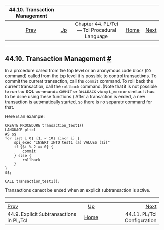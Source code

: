 <!--?xml version="1.0" encoding="UTF-8" standalone="no"?-->

|                          44.10. Transaction Management                         |                                                                 |                                              |                                                       |                                                          |
| :----------------------------------------------------------------------------: | :-------------------------------------------------------------- | :------------------------------------------: | ----------------------------------------------------: | -------------------------------------------------------: |
| [Prev](pltcl-subtransactions.html "44.9. Explicit Subtransactions in PL/Tcl")  | [Up](pltcl.html "Chapter 44. PL/Tcl — Tcl Procedural Language") | Chapter 44. PL/Tcl — Tcl Procedural Language | [Home](index.html "PostgreSQL 17devel Documentation") |  [Next](pltcl-config.html "44.11. PL/Tcl Configuration") |

***

## 44.10. Transaction Management [#](#PLTCL-TRANSACTIONS)

In a procedure called from the top level or an anonymous code block (`DO` command) called from the top level it is possible to control transactions. To commit the current transaction, call the `commit` command. To roll back the current transaction, call the `rollback` command. (Note that it is not possible to run the SQL commands `COMMIT` or `ROLLBACK` via `spi_exec` or similar. It has to be done using these functions.) After a transaction is ended, a new transaction is automatically started, so there is no separate command for that.

Here is an example:

    CREATE PROCEDURE transaction_test1()
    LANGUAGE pltcl
    AS $$
    for {set i 0} {$i < 10} {incr i} {
        spi_exec "INSERT INTO test1 (a) VALUES ($i)"
        if {$i % 2 == 0} {
            commit
        } else {
            rollback
        }
    }
    $$;

    CALL transaction_test1();

Transactions cannot be ended when an explicit subtransaction is active.

***

|                                                                                |                                                                 |                                                          |
| :----------------------------------------------------------------------------- | :-------------------------------------------------------------: | -------------------------------------------------------: |
| [Prev](pltcl-subtransactions.html "44.9. Explicit Subtransactions in PL/Tcl")  | [Up](pltcl.html "Chapter 44. PL/Tcl — Tcl Procedural Language") |  [Next](pltcl-config.html "44.11. PL/Tcl Configuration") |
| 44.9. Explicit Subtransactions in PL/Tcl                                       |      [Home](index.html "PostgreSQL 17devel Documentation")      |                              44.11. PL/Tcl Configuration |
